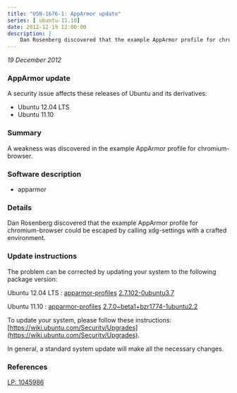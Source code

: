 ```yaml
---
title: "USN-1676-1: AppArmor update"
series: [ ubuntu-11.10]
date: 2012-12-19 12:00:00
description: |
    Dan Rosenberg discovered that the example AppArmor profile for chromium-browser could be escaped by calling xdg-settings with a crafted environment. 
--- 
```

 
 

*19 December 2012*

### AppArmor update

A security issue affects these releases of Ubuntu and its derivatives:

* Ubuntu 12.04 LTS
* Ubuntu 11.10

### Summary

A weakness was discovered in the example AppArmor profile for chromium-browser.

### Software description

* apparmor 

### Details

Dan Rosenberg discovered that the example AppArmor profile for chromium-browser could be escaped by calling xdg-settings with a crafted environment. 

### Update instructions

The problem can be corrected by updating your system to the following package version:

Ubuntu 12.04 LTS
 : [apparmor-profiles](https://launchpad.net/ubuntu/+source/apparmor) <span> [2.7.102-0ubuntu3.7](https://launchpad.net/ubuntu/+source/apparmor/2.7.102-0ubuntu3.7) </span> 

Ubuntu 11.10
 : [apparmor-profiles](https://launchpad.net/ubuntu/+source/apparmor) <span> [2.7.0~beta1+bzr1774-1ubuntu2.2](https://launchpad.net/ubuntu/+source/apparmor/2.7.0~beta1+bzr1774-1ubuntu2.2) </span> 

To update your system, please follow these instructions: [https://wiki.ubuntu.com/Security/Upgrades](https://wiki.ubuntu.com/Security/Upgrades).

In general, a standard system update will make all the necessary changes. 

### References

 
 [LP: 1045986](https://launchpad.net/bugs/1045986)
 


